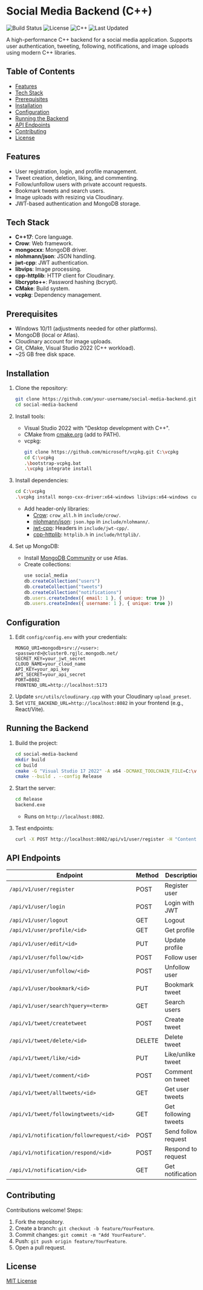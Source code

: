 # Social Media Backend (C++)

![Build Status](https://img.shields.io/badge/build-passing-brightgreen)
![License](https://img.shields.io/badge/license-MIT-blue)
![C++](https://img.shields.io/badge/C++-17-blue)
![Last Updated](https://img.shields.io/badge/Last%20Updated-Jul%2031,%202025%2012:24%20PM%20IST-blueviolet)

A high-performance C++ backend for a social media application. Supports user authentication, tweeting, following, notifications, and image uploads using modern C++ libraries.

## Table of Contents
- [Features](#features)
- [Tech Stack](#tech-stack)
- [Prerequisites](#prerequisites)
- [Installation](#installation)
- [Configuration](#configuration)
- [Running the Backend](#running-the-backend)
- [API Endpoints](#api-endpoints)
- [Contributing](#contributing)
- [License](#license)

## Features
- User registration, login, and profile management.
- Tweet creation, deletion, liking, and commenting.
- Follow/unfollow users with private account requests.
- Bookmark tweets and search users.
- Image uploads with resizing via Cloudinary.
- JWT-based authentication and MongoDB storage.

## Tech Stack
- **C++17**: Core language.
- **Crow**: Web framework.
- **mongocxx**: MongoDB driver.
- **nlohmann/json**: JSON handling.
- **jwt-cpp**: JWT authentication.
- **libvips**: Image processing.
- **cpp-httplib**: HTTP client for Cloudinary.
- **libcrypto++**: Password hashing (bcrypt).
- **CMake**: Build system.
- **vcpkg**: Dependency management.

## Prerequisites
- Windows 10/11 (adjustments needed for other platforms).
- MongoDB (local or Atlas).
- Cloudinary account for image uploads.
- Git, CMake, Visual Studio 2022 (C++ workload).
- ~25 GB free disk space.

## Installation
1. Clone the repository:
   ```bash
   git clone https://github.com/your-username/social-media-backend.git
   cd social-media-backend
   ```

2. Install tools:
   - Visual Studio 2022 with "Desktop development with C++".
   - CMake from [cmake.org](https://cmake.org/download/) (add to PATH).
   - vcpkg:
     ```bash
     git clone https://github.com/microsoft/vcpkg.git C:\vcpkg
     cd C:\vcpkg
     .\bootstrap-vcpkg.bat
     .\vcpkg integrate install
     ```

3. Install dependencies:
   ```bash
   cd C:\vcpkg
   .\vcpkg install mongo-cxx-driver:x64-windows libvips:x64-windows curl:x64-windows cryptopp:x64-windows
   ```
   - Add header-only libraries:
     - [Crow](https://github.com/CrowCpp/Crow): `crow_all.h` in `include/crow/`.
     - [nlohmann/json](https://github.com/nlohmann/json): `json.hpp` in `include/nlohmann/`.
     - [jwt-cpp](https://github.com/Thalhammer/jwt-cpp): Headers in `include/jwt-cpp/`.
     - [cpp-httplib](https://github.com/yhirose/cpp-httplib): `httplib.h` in `include/httplib/`.

4. Set up MongoDB:
   - Install [MongoDB Community](https://www.mongodb.com/try/download/community) or use Atlas.
   - Create collections:
     ```javascript
     use social_media
     db.createCollection("users")
     db.createCollection("tweets")
     db.createCollection("notifications")
     db.users.createIndex({ email: 1 }, { unique: true })
     db.users.createIndex({ username: 1 }, { unique: true })
     ```

## Configuration
1. Edit `config/config.env` with your credentials:
   ```env
   MONGO_URI=mongodb+srv://<user>:<password>@cluster0.rgjlc.mongodb.net/
   SECRET_KEY=your_jwt_secret
   CLOUD_NAME=your_cloud_name
   API_KEY=your_api_key
   API_SECRET=your_api_secret
   PORT=8082
   FRONTEND_URL=http://localhost:5173
   ```
2. Update `src/utils/cloudinary.cpp` with your Cloudinary `upload_preset`.
3. Set `VITE_BACKEND_URL=http://localhost:8082` in your frontend (e.g., React/Vite).

## Running the Backend
1. Build the project:
   ```bash
   cd social-media-backend
   mkdir build
   cd build
   cmake -G "Visual Studio 17 2022" -A x64 -DCMAKE_TOOLCHAIN_FILE=C:\vcpkg\scripts\buildsystems\vcpkg.cmake ..
   cmake --build . --config Release
   ```

2. Start the server:
   ```bash
   cd Release
   backend.exe
   ```
   - Runs on `http://localhost:8082`.

3. Test endpoints:
   ```bash
   curl -X POST http://localhost:8082/api/v1/user/register -H "Content-Type: application/json" -d '{"name":"Test User","username":"testuser","email":"test@example.com","password":"password123"}'
   ```

## API Endpoints
| Endpoint | Method | Description | Authentication |
|----------|--------|-------------|----------------|
| `/api/v1/user/register` | POST | Register user | None |
| `/api/v1/user/login` | POST | Login with JWT | None |
| `/api/v1/user/logout` | GET | Logout | None |
| `/api/v1/user/profile/<id>` | GET | Get profile | JWT |
| `/api/v1/user/edit/<id>` | PUT | Update profile | JWT |
| `/api/v1/user/follow/<id>` | POST | Follow user | JWT |
| `/api/v1/user/unfollow/<id>` | POST | Unfollow user | JWT |
| `/api/v1/user/bookmark/<id>` | PUT | Bookmark tweet | JWT |
| `/api/v1/user/search?query=<term>` | GET | Search users | JWT |
| `/api/v1/tweet/createtweet` | POST | Create tweet | JWT |
| `/api/v1/tweet/delete/<id>` | DELETE | Delete tweet | JWT |
| `/api/v1/tweet/like/<id>` | PUT | Like/unlike tweet | JWT |
| `/api/v1/tweet/comment/<id>` | POST | Comment on tweet | JWT |
| `/api/v1/tweet/alltweets/<id>` | GET | Get user tweets | JWT |
| `/api/v1/tweet/followingtweets/<id>` | GET | Get following tweets | JWT |
| `/api/v1/notification/followrequest/<id>` | POST | Send follow request | JWT |
| `/api/v1/notification/respond/<id>` | POST | Respond to request | JWT |
| `/api/v1/notification/<id>` | GET | Get notifications | JWT |

## Contributing
Contributions welcome! Steps:
1. Fork the repository.
2. Create a branch: `git checkout -b feature/YourFeature`.
3. Commit changes: `git commit -m "Add YourFeature"`.
4. Push: `git push origin feature/YourFeature`.
5. Open a pull request.

## License
[MIT License](LICENSE)

